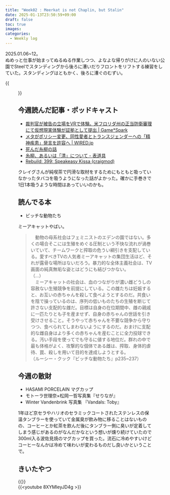 ```yaml
---
title: "Week02 : Meerkat is not Chaplin, but Stalin"
date: 2025-01-13T23:50:59+09:00
draft: false
toc: true
images:
categories:
  - Weekly log
---
```

2025.01.06~12。  
ぬめっと仕事が始まってぬるぬる作業しつつ、よなよな帰りがけに人のいない公園でSteelでスタンディングから後ろに漕いだりフロントをリフトする練習をしていた。スタンディングはともかく、後ろに漕ぐのむずい。

{{<figure src="/images/images/250106-1.webp" >}}

<!--more-->

## 今週読んだ記事・ポッドキャスト

- [裁判官が被告の立場をVRで体験。米フロリダ州の正当防衛審理にて仮想現実体験が証拠として提出 | Game*Spark](https://www.gamespark.jp/article/2025/01/07/148243.html)
- [メタがポリシー変更、同性愛者とトランスジェンダーへの「精神疾患」発言を許容へ | WIRED.jp](https://wired.jp/article/meta-immigration-gender-policies-change/)
- [死んだ糸柳の話](https://anond.hatelabo.jp/20250105165945)
- [糸柳、あるいは「清」について - 表道具](https://niryuu.hatenablog.com/entry/2025/01/05/214709)
- [Rebuild: 399: Speakeasy Kissa (craigmod)](https://rebuild.fm/399/)

クレイグさんが純喫茶で円滑な取材をするためにもともと吸っていなかったタバコを吸うようになった話がよかった。確かに手巻きで1日1本吸うような時間はあっていいのかも。

## 読んでる本

- ビッチな動物たち

ミーアキャットやばい。  

>　動物の母系社会はフェミニストのエデンの園ではない。多くの場合そこには生殖をめぐる圧制という不快な流れが渦巻いていて、チームワークと搾取の危うい綱引きを支配している。愛すべきTVの人気者ミーアキャットの集団生活ほど、それが露骨な場所はないだろう。暴力的な全体主義社会は、TV画面の純真無垢な姿とはどうにも結びつかない。  
>（…）  
>　ミーアキャットの社会は、血のつながりが濃い雌どうしの容赦ない生殖競争を前提にしている。この雌たちは妊娠すると、お互いの赤ちゃんを殺して食べようとするのだ。共食いを陰で操っているのは、序列の低いものたちの生殖を断じて許さない支配的な雌だ。目標は自身の在位期間中、雌の親戚に一匹たりとも子を産ませず、自身の赤ちゃんの世話を引き受けさせること。そうやって赤ちゃんを不要な競争から守りつつ、食べられてしまわないようにするのだ。おまけに支配的な雌自身はより多くの赤ちゃんを産むことに全力投球できる。汚い手段を使ってでも守るに値する地位だ。群れの中で最も体格がよく、攻撃的な個体である雌は、搾取、身体的虐待、罠、殺しを用いて目的を達成しようとする。  
>（ルーシー・クック『ビッチな動物たち』p235~237）

## 今週の散財

- HASAMI PORCELAIN マグカップ
- モトーラ世理奈×松岡一哲写真集『せりなが』
- Winter Vandenbrink 写真集 『Vandals: Toby』

1年ほど京セラやハリオのセラミックコートされたステンレスの保温タンブラーを使っていて金属臭が飲み物に移ることはないものの、コーヒーとか紅茶を飲んだ後にタンブラー側に臭いが定着してしまう感じがあるのがなんだかなという想いが燻り続けていたので300ml入る波佐見焼のマグカップを買った。流石に冷めやすいけどコーヒーなんかは冷めて味わいが変わるものだし良いかということで。

## きいたやつ

{{<youtube QkUoihVKwJg >}}  
{{<youtube 8XYMIeyJD4g >}}

